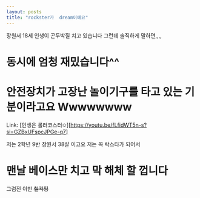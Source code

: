 ```yaml
---
layout: posts
title: "rockster가  dream이에요"
---
```


장원서 18세
인생이 곤두박질 치고 있습니다
그런데 솔직하게 말하면,,,,


# 동시에 엄청 재밌습니다^^
# 안전장치가 고장난 놀이기구를 타고 있는 기분이라고요 Wwwwwwww

Link: [인생은 롤러코스터✩][https://youtu.be/fLfidWT5n-s?si=GZBxUFspcJPGe-q7]

저는 2학년 9반 장원서 38살 이고요
저는 꼭 락스타가 되어서
# 맨날 베이스만 치고 막 해체 할 껍니다
그럼전 이만 
~~철컥펑~~


